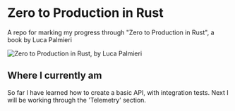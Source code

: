 # Zero to Production in Rust

A repo for marking my progress through "Zero to Production in Rust", a book by Luca Palmieri

![Zero to Production in Rust, by Luca Palmieri](https://public-files.gumroad.com/ysc4pjvcnvthyppi8po0ie2du9xj)

## Where I currently am

So far I have learned how to create a basic API, with integration tests.
Next I will be working through the 'Telemetry' section.

